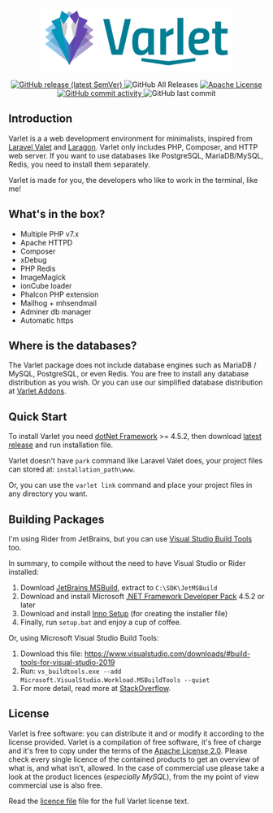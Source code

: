 <p align="center"><img src="./source/Resources/logoWide.png" height="128px"></p>
<p align="center">
  <a href="https://github.com/riipandi/varlet/releases">
    <img alt="GitHub release (latest SemVer)" src="https://img.shields.io/github/v/release/riipandi/varlet?style=flat-square&sort=semver">
  </a>
  <img alt="GitHub All Releases" src="https://img.shields.io/github/downloads/riipandi/varlet/total?style=flat-square">
  <a href="https://choosealicense.com/licenses/apache-2.0/" target="_blank">
    <img alt="Apache License" src="https://img.shields.io/badge/License-Apache%202.0-blue.svg?style=flat-square">
  </a>
  <a href="https://github.com/riipandi/varlet/commits/">
    <img alt="GitHub commit activity" src="https://img.shields.io/github/commit-activity/m/riipandi/varlet?label=activity&style=flat-square">
  </a>
  <img alt="GitHub last commit" src="https://img.shields.io/github/last-commit/riipandi/varlet?style=flat-square">
</p>

## Introduction

Varlet is a a web development environment for minimalists, inspired from [Laravel Valet](https://laravel.com/docs/valet)
and [Laragon](https://laragon.org). Varlet only includes PHP, Composer, and HTTP web server. If you want to use databases
like PostgreSQL, MariaDB/MySQL, Redis, you need to install them separately.

Varlet is made for you, the developers who like to work in the terminal, like me!

## What's in the box?

- Multiple PHP v7.x
- Apache HTTPD
- Composer
- xDebug
- PHP Redis
- ImageMagick
- ionCube loader
- Phalcon PHP extension
- Mailhog + mhsendmail
- Adminer db manager
- Automatic https

## Where is the databases?

The Varlet package does not include database engines such as MariaDB / MySQL, PostgreSQL, or even Redis. You are free
to install any database distribution as you wish. Or you can use our simplified database distribution at
[Varlet Addons](https://github.com/riipandi/varlet-addons).

## Quick Start

To install Varlet you need [dotNet Framework](https://dotnet.microsoft.com/download/dotnet-framework) >= 4.5.2,
then download [latest release](https://github.com/riipandi/varlet/releases) and run installation file.

Varlet doesn't have `park` command like Laravel Valet does, your project files can stored at:
`installation_path\www`.

Or, you can use the `varlet link` command and place your project files in any directory you want.

## Building Packages

I'm using Rider from JetBrains, but you can use [Visual Studio Build Tools](https://visualstudio.microsoft.com/downloads/#vstool-2019-family) too.

In summary, to compile without the need to have Visual Studio or Rider installed:

1. Download [JetBrains MSBuild](https://jb.gg/msbuild), extract to `C:\SDK\JetMSBuild`
2. Download and install Microsoft [.NET Framework Developer Pack](https://dotnet.microsoft.com/download/dotnet-framework) 4.5.2 or later
3. Download and install [Inno Setup](http://www.jrsoftware.org/isdl.php) (for creating the installer file)
4. Finally, run `setup.bat` and enjoy a cup of coffee.

Or, using Microsoft Visual Studio Build Tools:

1. Download this file: <https://www.visualstudio.com/downloads/#build-tools-for-visual-studio-2019>
2. Run: `vs_buildtools.exe --add Microsoft.VisualStudio.Workload.MSBuildTools --quiet`
3. For more detail, read more at [StackOverflow](https://stackoverflow.com/questions/42696948/how-can-i-install-the-vs2017-version-of-msbuild-on-a-build-server-without-instal).

<!-- ## Varlet Commands

| Command                      | Description
| :--------------------------- | :----------
| `varlet link`                  | Create virtualhost and serving the site
| `varlet unlink`                | Remove virtualhost
| `varlet forget`                | Remove both of virtualhost http and https
| `varlet start`                 | Start Httpd service
| `varlet stop`                  | Stop Httpd service
| `varlet restart`               | Restart Httpd service
| `varlet status`                | View site link status
| `varlet service-status`        | View services status
| `varlet switch-php _version_`  | Switch PHP version `7.4/7.3/7.2` -->

## License

Varlet is free software: you can distribute it and or modify it according to the license provided.
Varlet is a compilation of free software, it's free of charge and it's free to copy under the terms
of the [Apache License 2.0](https://choosealicense.com/licenses/apache-2.0/). Please check every
single licence of the contained products to get an overview of what is, and what isn't, allowed.
In the case of commercial use please take a look at the product licences (_especially MySQL_),
from the my point of view commercial use is also free.

Read the [licence file](./license.txt) file for the full Varlet license text.
